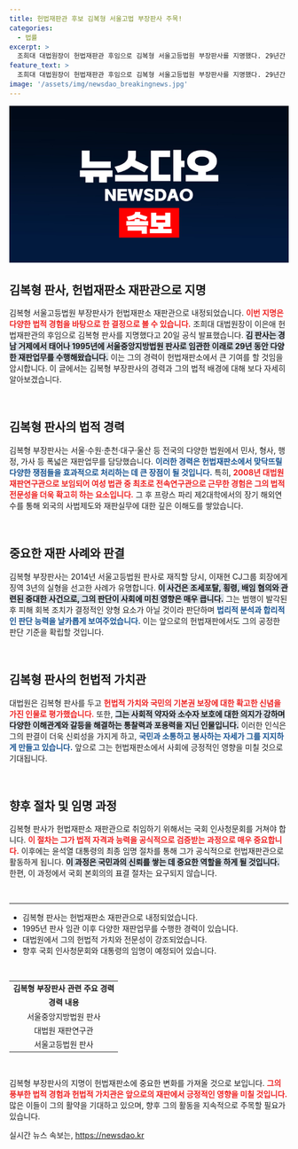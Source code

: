 ```yaml
---
title: 헌법재판관 후보 김복형 서울고법 부장판사 주목!
categories:
  - 법률
excerpt: >
  조희대 대법원장이 헌법재판관 후임으로 김복형 서울고등법원 부장판사를 지명했다. 29년간 다양한 재판업무 경험을 쌓은 김 부장판사는 헌법적 가치와 국민 기본권 보호에 대한 확고한 신념을 지닌 인물로, 향후 국회의 인사청문회를 거쳐 윤석열 대통령의 임명을 기다리고 있다.
feature_text: >
  조희대 대법원장이 헌법재판관 후임으로 김복형 서울고등법원 부장판사를 지명했다. 29년간 다양한 재판업무 경험을 쌓은 김 부장판사는 헌법적 가치와 국민 기본권 보호에 대한 확고한 신념을 지닌 인물로, 향후 국회의 인사청문회를 거쳐 윤석열 대통령의 임명을 기다리고 있다.
image: '/assets/img/newsdao_breakingnews.jpg'
---
```


<p><img src="/assets/img/newsdao_breakingnews.jpg" alt="koreaapp 속보" /></p>

<h2 data-ke-size="size26">김복형 판사, 헌법재판소 재판관으로 지명</h2>

<p data-ke-size="size16">김복형 서울고등법원 부장판사가 헌법재판소 재판관으로 내정되었습니다. <b><span style="color: #ee2323;">이번 지명은 다양한 법적 경험을 바탕으로 한 결정으로 볼 수 있습니다.</span></b> 조희대 대법원장이 이은애 헌법재판관의 후임으로 김복형 판사를 지명했다고 20일 공식 발표했습니다. <b><span style="background-color: #21538527;">김 판사는 경남 거제에서 태어나 1995년에 서울중앙지방법원 판사로 임관한 이래로 29년 동안 다양한 재판업무를 수행해왔습니다.</span></b> 이는 그의 경력이 헌법재판소에서 큰 기여를 할 것임을 암시합니다. 이 글에서는 김복형 부장판사의 경력과 그의 법적 배경에 대해 보다 자세히 알아보겠습니다.</p>

<p data-ke-size="size16">&nbsp;</p>

<h2 data-ke-size="size26">김복형 판사의 법적 경력</h2>

<p data-ke-size="size16">김복형 부장판사는 서울·수원·춘천·대구·울산 등 전국의 다양한 법원에서 민사, 형사, 행정, 가사 등 폭넓은 재판업무를 담당했습니다. <b><span style="color: #1a5490;">이러한 경력은 헌법재판소에서 맞닥뜨릴 다양한 쟁점들을 효과적으로 처리하는 데 큰 장점이 될 것입니다.</span></b> 특히, <b><span style="color: #ee2323;">2008년 대법원 재판연구관으로 보임되어 여성 법관 중 최초로 전속연구관으로 근무한 경험은 그의 법적 전문성을 더욱 확고히 하는 요소입니다.</span></b> 그 후 프랑스 파리 제2대학에서의 장기 해외연수를 통해 외국의 사법제도와 재판실무에 대한 깊은 이해도를 쌓았습니다.</p>

<p data-ke-size="size16">&nbsp;</p>

<h2 data-ke-size="size26">중요한 재판 사례와 판결</h2>

<p data-ke-size="size16">김복형 부장판사는 2014년 서울고등법원 판사로 재직할 당시, 이재현 CJ그룹 회장에게 징역 3년의 실형을 선고한 사례가 유명합니다. <b><span style="background-color: #21538527;">이 사건은 조세포탈, 횡령, 배임 혐의와 관련된 중대한 사건으로, 그의 판단이 사회에 미친 영향은 매우 큽니다.</span></b> 그는 범행이 발각된 후 피해 회복 조치가 결정적인 양형 요소가 아닐 것이라 판단하며 <b><span style="color: #1a5490;">법리적 분석과 합리적인 판단 능력을 날카롭게 보여주었습니다.</span></b> 이는 앞으로의 헌법재판에서도 그의 공정한 판단 기준을 확립할 것입니다.</p>

<p data-ke-size="size16">&nbsp;</p>

<h2 data-ke-size="size26">김복형 판사의 헌법적 가치관</h2>

<p data-ke-size="size16">대법원은 김복형 판사를 두고 <b><span style="color: #ee2323;">헌법적 가치와 국민의 기본권 보장에 대한 확고한 신념을 가진 인물로 평가했습니다.</span></b> 또한, <b><span style="background-color: #21538527;">그는 사회적 약자와 소수자 보호에 대한 의지가 강하며 다양한 이해관계와 갈등을 해결하는 통찰력과 포용력을 지닌 인물입니다.</span></b> 이러한 인식은 그의 판결이 더욱 신뢰성을 가지게 하고, <b><span style="color: #1a5490;">국민과 소통하고 봉사하는 자세가 그를 지지하게 만들고 있습니다.</span></b> 앞으로 그는 헌법재판소에서 사회에 긍정적인 영향을 미칠 것으로 기대됩니다.</p>

<p data-ke-size="size16">&nbsp;</p>

<h2 data-ke-size="size26">향후 절차 및 임명 과정</h2>

<p data-ke-size="size16">김복형 판사가 헌법재판소 재판관으로 취임하기 위해서는 국회 인사청문회를 거쳐야 합니다. <b><span style="color: #ee2323;">이 절차는 그가 법적 자격과 능력을 공식적으로 검증받는 과정으로 매우 중요합니다.</span></b> 이후에는 윤석열 대통령의 최종 임명 절차를 통해 그가 공식적으로 헌법재판관으로 활동하게 됩니다. <b><span style="background-color: #21538527;">이 과정은 국민과의 신뢰를 쌓는 데 중요한 역할을 하게 될 것입니다.</span></b> 한편, 이 과정에서 국회 본회의의 표결 절차는 요구되지 않습니다.</p>

<p data-ke-size="size16">&nbsp;</p>

<hr />

<ul>
    <li>김복형 판사는 헌법재판소 재판관으로 내정되었습니다.</li>
    <li>1995년 판사 임관 이후 다양한 재판업무를 수행한 경력이 있습니다.</li>
    <li>대법원에서 그의 헌법적 가치와 전문성이 강조되었습니다.</li>
    <li>향후 국회 인사청문회와 대통령의 임명이 예정되어 있습니다.</li>
</ul>

<p data-ke-size="size16">&nbsp;</p>

<table style="width: 100%;">
    <tr>
        <td style="text-align: center; height: 17px;"><b>김복형 부장판사 관련 주요 경력</b></td>
    </tr>
    <tr>
        <td style="text-align: center; height: 17px;"><b>경력 내용</b></td>
    </tr>
    <tr>
        <td style="text-align: center; height: 17px;">서울중앙지방법원 판사</td>
    </tr>
    <tr>
        <td style="text-align: center; height: 17px;">대법원 재판연구관</td>
    </tr>
    <tr>
        <td style="text-align: center; height: 17px;">서울고등법원 판사</td>
    </tr>
</table>

<p data-ke-size="size16">&nbsp;</p>

<p data-ke-size="size16">김복형 부장판사의 지명이 헌법재판소에 중요한 변화를 가져올 것으로 보입니다. <b><span style="color: #ee2323;">그의 풍부한 법적 경험과 헌법적 가치관은 앞으로의 재판에서 긍정적인 영향을 미칠 것입니다.</span></b> 많은 이들이 그의 활약을 기대하고 있으며, 향후 그의 활동을 지속적으로 주목할 필요가 있습니다.</p>
실시간 뉴스 속보는, <a href="https://newsdao.kr" rel="dofollow">https://newsdao.kr</a>


